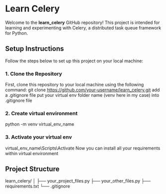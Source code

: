 # Learn Celery

Welcome to the **learn_celery** GitHub repository! This project is intended for learning and experimenting with Celery, a distributed task queue framework for Python.

## Setup Instructions

Follow the steps below to set up this project on your local machine:

### 1. Clone the Repository

First, clone this repository to your local machine using the following command:
git clone https://github.com/your-username/learn_celery.git
add a .gitignore file
put your virtual env folder name (venv here in my case) into .gitignore file 

### 2. Create virtual environment
python -m venv virtual_env_name

### 3. Activate your virtual env
virtual_env_name\Scripts\Activate
Now you can install all your requirements within virtual environment

## Project Structure
learn_celery/
│
├── your_project_files.py
├── your_other_files.py
├── requirements.txt
└── .gitignore
